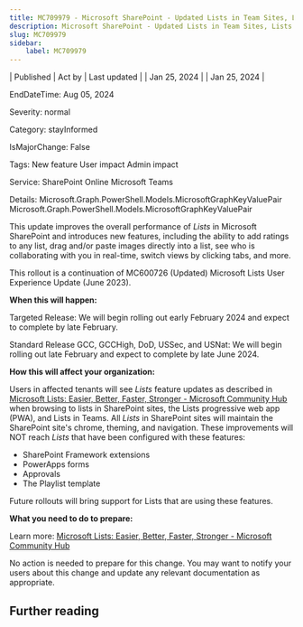 ```yaml
---
title: MC709979 - Microsoft SharePoint - Updated Lists in Team Sites, Lists progressive web app (PWA), and Teams
description: Microsoft SharePoint - Updated Lists in Team Sites, Lists progressive web app (PWA), and Teams
slug: MC709979
sidebar:
    label: MC709979
---
```


| Published | Act by | Last updated |
| Jan 25, 2024 |  | Jan 25, 2024 |

EndDateTime: Aug 05, 2024

Severity: normal

Category: stayInformed

IsMajorChange: False

Tags: New feature User impact Admin impact

Service: SharePoint Online Microsoft Teams

Details: Microsoft.Graph.PowerShell.Models.MicrosoftGraphKeyValuePair Microsoft.Graph.PowerShell.Models.MicrosoftGraphKeyValuePair

<p>This update improves the overall performance of <i>Lists </i>in Microsoft SharePoint and introduces new features, including the ability to add ratings to any list, drag and/or paste images directly into a list, see who is collaborating with you in real-time, switch views by clicking tabs, and more.</p><p>This rollout is a continuation of MC600726 (Updated) Microsoft Lists User Experience Update (June 2023).<br></p>
<p><b>When this will happen:</b><br></p><p>Targeted Release: We will begin rolling out early February 2024 and expect to complete by late February. 
</p><p>
</p><p>Standard Release GCC, GCCHigh, DoD, USSec, and USNat: We will begin rolling out late February&nbsp;and expect to complete by late June 2024.<br></p><p><b>How this will affect your organization:</b><br></p><p>Users in affected tenants will see <i>Lists </i>feature updates as described in <a href="https://techcommunity.microsoft.com/t5/microsoft-365-blog/microsoft-lists-easier-better-faster-stronger/bc-p/3842882" target="_blank">Microsoft Lists: Easier, Better, Faster, Stronger - Microsoft Community Hub</a> when browsing to lists in SharePoint sites, the Lists progressive web app (PWA), and Lists in Teams. All <i>Lists </i>in SharePoint sites will maintain the SharePoint site's chrome, theming, and navigation. These improvements will NOT reach <i>Lists </i>that have been configured with these features:</p><ul><li>SharePoint Framework extensions </li><li>PowerApps forms </li><li>Approvals </li><li>The Playlist template</li></ul><p>Future rollouts will bring support for Lists that are using these features.</p><p><b>What you need to do to prepare:</b><br></p>
<p>Learn more: <a href="https://techcommunity.microsoft.com/t5/microsoft-365-blog/microsoft-lists-easier-better-faster-stronger/bc-p/3842882" target="_blank">Microsoft Lists: Easier, Better, Faster, Stronger - Microsoft Community Hub</a></p><p>No action is needed to prepare for this change. You may want to notify your users about this change and update any relevant documentation as appropriate.<br></p>

## Further reading

